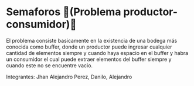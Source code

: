 # Semaforos 🤖(Problema productor-consumidor)👾

El problema consiste basicamente en la existencia de una bodega más conocida como buffer, donde un productor puede ingresar cualquier cantidad de elementos siempre y cuando haya espacio en el buffer y habra un consumidor el cual puede extraer elementos del buffer siempre y cuando este no se encuentre vacio.

Integrantes: Jhan Alejandro Perez, Danilo, Alejandro
